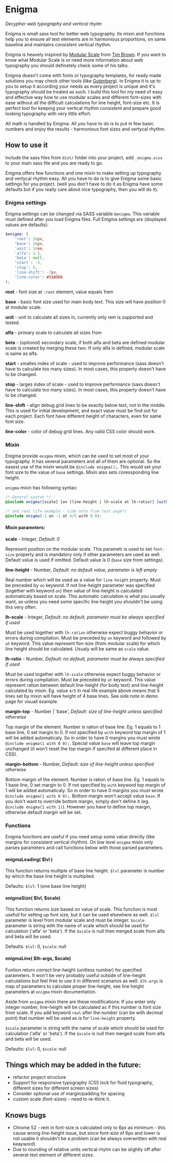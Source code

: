 # Enigma

_Decypher web typography and vertical rhytm_

Enigma is small sass tool for better web typography. Its mixin and functions help you to ensure all text elements are in harmonious proportions, on same baseline and maintains consistent vertical rhythm.

Enigma is heavely inspired by [Modular Scale](http://www.modularscale.com/) from [Tim Brown](https://twitter.com/nicewebtype). If you want to know what Modular Scale is or need more information about web typography you should definetely check some of his talks.

Enigma doesn't come with fonts or typography templates, for ready made solutions you may check other tools (like [Gutenberg](https://matejlatin.github.io/Gutenberg/)). In Enigma it is up to you to setup it according your needs as every project is unique and it's typography should be treated as such. I build this tool for my need of easy and effective way how to use modular scales and different font-sizes with ease without all the difficult calculations for line height, font-size etc. It is perfect tool for keeping your vertical rhythm consistent and prepare good looking typography with very little effort.

All math is handled by Enigma. All you have to do is to put in few basic numbers and enjoy the results - harmonious font sizes and vertycal rhythm.

## How to use it

Include the sass files from `dist/` folder into your project, add `_enigma.scss` to your main sass file and you are ready to go.

Enigma offers few functions and one mixin to make setting up typography and vertycal rhythm easy. All you have to do is to give Enigma some basic settings for you project. (well you don't have to do it as Enigma have some defaults but if you really care about nice typography, then you will do it).

### Enigma settings

Enigma settings can be changed via SASS variable `$enigma`. This variable must defined after you load Enigma files. Full Enigma settings are (displayed values are defaults):

```SCSS
$enigma: (
    'root': 16px,
    'base': 16px,
    'unit': 1rem,
    'alfa': 1.5,
    'beta': null,
    'start': -3,
    'stop': 5,
    'line-shift': -7px,
    'line-color': #15ADE6
);
```

__root__ - font size at `:root` element, value equals 1rem

__base__ - basic font size used for main body text. This size will have position 0 at modular scale.

__unit__ - unit to calculate all sizes in, currently only rem is supported and tested.

__alfa__ - primary scale to calculate all sizes from

__beta__ - (_optional_) secondary scale, if both alfa and beta are defined modular scale is created by merging these two. If only alfa is defined, modular scale is same as alfa.

__start__ - smalles index of scale - used to improve performance (sass doesn't have to calculate too many sizes). In most cases, this property doesn't have to be changed.

__stop__ - larges index of scale - used to improve performance (sass doesn't have to calculate too many sizes). In most cases, this property doesn't have to be changed.

__line-shift__ - align debug grid lines to be exactly below text, not in the middle. This is used for initial development, and exact value must be find out for each project. Each font have different height of characters, even for same font size.

__line-color__ - color of debug grid lines. Any valid CSS color should work.

### Mixin

Enigma provide `enigma` mixin, which can be used to set most of your typography. It has several parameters and all of them are optional. So the easest use of the mixin would be `@include enigma();`. This would set your font size to the value of `base` settings. Mixin also sets coressponding line height.

`enigma` mixin has following syntax:

```scss
/* General syntax */
@include enigma([scale] [on (line-height | lh-scale at lh-ratio)] [with margin-top [margin-bottom] ] );

/* and real life example - side note from test page*/
@include enigma(-1 on -1 at 4/5 with 0 0);
```

#### Mixin parameters:

__scale__ - Integer, _Default: 0_

Represent position on the modular scale. This parametr is used to set `font-size` property and is mandatory only if other parameters are used as well. Default value is used if omitted. Default value is 0 (`base` size from settings).

__line-height__ - Number, _Default: no default value, parameter is left empty_

Real number which will be used as a value for `line-height` property. Must be preceded by `on` keyword. If not line-height parameter was specified (together with keyword `on`) then value of line-height is calculated automaticaly based on scale. This automatic calculation is what you usually want, so unless you need some specific line height you shouldn't be using this very often.

__lh-scale__ - Integer, _Default: no default, parameter must be always specified if used_

Must be used together with `lh-ration` otherwise expect buggy behavior or errors during compilation. Must be preceded by `on` keyword and followed by `at` keyword. This value represent fon-size (from modular scale) for which line height should be calculated. Usualy will be same as `scale` value.

__lh-ratio__ - Number, _Default: no default, parameter must be always specified if used_

Must be used together with `lh-scale` otherwise expect buggy behavior or errors during compilation. Must be preceded by `at` keyword. This value represent ration between default line-height (for body text) and line-height calculated by mixin. Eg. value `4/5` in real life example above means that 5 lines set by mixin will have height of 4 base lines. See side note in demo page for visuall example.

__margin-top__ - Number | 'base', _Default: size of line-height unless specified otherwise_

Top margin of the element. Number is ration of base line. Eg. 1 equals to 1 base line, 0 set margin to 0. If not specified by `with` keyword top margin of 1 will be added automaticaly. So in order to have 0 margins you must wrote `@include enigma(1 with 0 0);`. Special value `base` will leave top margin unchanged (it won't reset the top margin if specifed at different place in CSS).

__margin-bottom__ - Number, _Default: size of line-height unless specified otherwise_

Bottom margin of the element. Number is ration of base line. Eg. 1 equals to 1 base line, 0 set margin to 0. If not specified by `with` keyword top margin of 1 will be added automaticaly. So in order to have 0 margins you must wrote `@include enigma(1 with 0 0);`. Bottom margin won't accept value `base`. If you don't want to override bottom margin, simply don't define it (eg. `@include enigma(1 with 1)`). However you have to define top margin, otherwise default margin will be set.

### Functions

Enigma functions are useful if you need setup some value directly (like margins for consistent vertical rhythm). On low level `enigma` mixin only parses parameters and call functions below with those parsed parameters.

#### enigmaLeading( $lvl )

This function returns multiple of base line height. `$lvl` parameter is number by which the base line height is multiplied.

Defaults: `$lvl`: 1 (one base line height)

#### enigmaSize( $lvl, $scale)

This function returns size based on value of scale. This function is most usefull for setting up font size, but it can be used elsewhere as well. `$lvl` parameter is level from modular scale and must be integer. `$scale` parameter is string with the name of scale which should be used for calculation ('alfa' or 'beta'). If the `$scale` is null then merged scale from alfa and beta will be used.

Defaults: `$lvl`: 0, `$scale`: null

#### enigmaLine( $lh-args, $scale)

Funtion return correct line-height (unitless number) for specified parameters. It won't be very probably useful outside of line-height calculations but feel free to use it in different scenarios as well. `$lh-args` is map of parameters to calculate proper line-height, see line height parameters at `enigma` mixin documentation.

Aside from `enigma` mixin there are these modifications: If you enter only integer number, line-height will be calculated as if this number is font size from scale. If you add keyword `real` after the number (can be with decimal point) that number will be used as is for `line-height` property.

`$scale` parameter is string with the name of scale which should be used for calculation ('alfa' or 'beta'). If the `$scale` is null then merged scale from alfa and beta will be used.

Defaults: `$lvl`: 0, `$scale`: null

## Things which may be added in the future:

- refactor project structure
- Support for responsive typography (CSS lock for fluid typography, different sizes for different screen sizes)
- Consider optional use of margin/padding for spacing
- custom scale (font-sizes) - need to re-think it.

## Knows bugs

- Chrome 52 - rem in font-size is calculated only to 6px as minimum - this cause wrong line-height issue, but since font-size of 6px and lower is not usable it shouldn't be a problem (can be always overwritten with real keayword).
- Due to rounding of relative units vertical rhytm can be slightly off after severat text element of different sizes.


